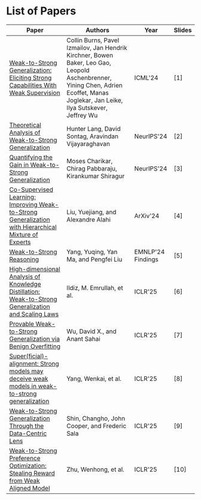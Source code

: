 # List of Papers
| Paper | Authors | Year | Slides | 
|--------------------------------------|--------|---------| ------- |
| [Weak-to-Strong Generalization: Eliciting Strong Capabilities With Weak Supervision](https://arxiv.org/abs/2312.09390) | Collin Burns, Pavel Izmailov, Jan Hendrik Kirchner, Bowen Baker, Leo Gao, Leopold Aschenbrenner, Yining Chen, Adrien Ecoffet, Manas Joglekar, Jan Leike, Ilya Sutskever, Jeffrey Wu | ICML'24 | [1] |
| [Theoretical Analysis of Weak-to-Strong Generalization](https://arxiv.org/abs/2405.16043) | Hunter Lang, David Sontag, Aravindan Vijayaraghavan | NeurIPS'24 | [2] | 
| [Quantifying the Gain in Weak-to-Strong Generalization](https://arxiv.org/abs/2405.15116) | Moses Charikar, Chirag Pabbaraju, Kirankumar Shiragur | NeurIPS'24 | [3] |
| [Co-Supervised Learning: Improving Weak-to-Strong Generalization with Hierarchical Mixture of Experts](https://arxiv.org/abs/2402.15505) | Liu, Yuejiang, and Alexandre Alahi | ArXiv'24 | [4] |
| [Weak-to-Strong Reasoning](https://arxiv.org/abs/2407.13647) | Yang, Yuqing, Yan Ma, and Pengfei Liu | EMNLP'24 Findings | [5] |
| [High-dimensional Analysis of Knowledge Distillation: Weak-to-Strong Generalization and Scaling Laws](https://arxiv.org/abs/2410.18837) | Ildiz, M. Emrullah, et al. | ICLR'25 | [6] |
| [Provable Weak-to-Strong Generalization via Benign Overfitting](https://arxiv.org/abs/2410.04638) | Wu, David X., and Anant Sahai | ICLR'25 | [7] |
| [Super(ficial)-alignment: Strong models may deceive weak models in weak-to-strong generalization](https://arxiv.org/abs/2406.11431) | Yang, Wenkai, et al. | ICLR'25 | [8] |
| [Weak-to-Strong Generalization Through the Data-Centric Lens](https://arxiv.org/abs/2412.03881) | Shin, Changho, John Cooper, and Frederic Sala | ICLR'25 | [9] |
| [Weak-to-Strong Preference Optimization: Stealing Reward from Weak Aligned Model](https://arxiv.org/abs/2410.18640) | Zhu, Wenhong, et al. | ICLR'25 | [10] |
